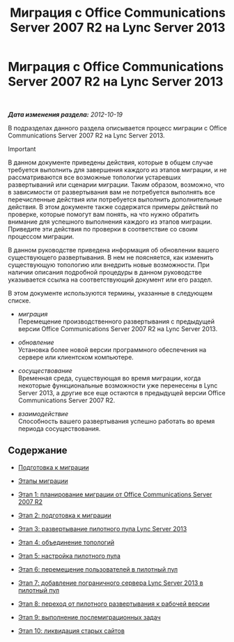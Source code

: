 ﻿---
title: Миграция с Office Communications Server 2007 R2 на Lync Server 2013
TOCTitle: Миграция с Office Communications Server 2007 R2 на Lync Server 2013
ms:assetid: f3fa4f5f-e9a2-4fb7-a12d-20f04173e697
ms:mtpsurl: https://technet.microsoft.com/ru-ru/library/JJ205375(v=OCS.15)
ms:contentKeyID: 49311649
ms.date: 05/19/2016
mtps_version: v=OCS.15
ms.translationtype: HT
---

# Миграция с Office Communications Server 2007 R2 на Lync Server 2013

 

_**Дата изменения раздела:** 2012-10-19_

В подразделах данного раздела описывается процесс миграции с Office Communications Server 2007 R2 на Lync Server 2013.

> [!IMPORTANT]
> В данном документе приведены действия, которые в общем случае требуется выполнить для завершения каждого из этапов миграции, и не рассматриваются все возможные топологии устаревших развертываний или сценарии миграции. Таким образом, возможно, что в зависимости от развертывания вам не потребуется выполнять все перечисленные действия или потребуется выполнить дополнительные действия. В этом документе также содержатся примеры действий по проверке, которые помогут вам понять, на что нужно обратить внимание для успешного выполнения каждого из этапов миграции. Приведите эти действия по проверки в соответствие со своим процессом миграции.


В данном руководстве приведена информация об обновлении вашего существующего развертывания. В нем не поясняется, как изменить существующую топологию или внедрить новые возможности. При наличии описания подробной процедуры в данном руководстве указывается ссылка на соответствующий документ или его раздел.

В этом документе используются термины, указанные в следующем списке.

  - *миграция*   
    Перемещение производственного развертывания с предыдущей версии Office Communications Server 2007 R2 на Lync Server 2013.

<!-- end list -->

  - *обновление*   
    Установка более новой версии программного обеспечения на сервере или клиентском компьютере.

<!-- end list -->

  - *сосуществование*   
    Временная среда, существующая во время миграции, когда некоторые функциональные возможности уже перенесены в Lync Server 2013, а другие все еще остаются в предыдущей версии Office Communications Server 2007 R2.

<!-- end list -->

  - *взаимодействие*   
    Способность вашего развертывания успешно работать во время периода сосуществования.

## Содержание

  - [Подготовка к миграции](before-you-begin-the-migration_1.md)

  - [Этапы миграции](migration-phases_1.md)

  - [Этап 1: планирование миграции от Office Communications Server 2007 R2](phase-1-plan-your-migration-from-office-communications-server-2007-r2.md)

  - [Этап 2: подготовка к миграции](phase-2-prepare-for-migration_1.md)

  - [Этап 3: развертывание пилотного пула Lync Server 2013](phase-3-deploy-lync-server-2013-pilot-pool_1.md)

  - [Этап 4: объединение топологий](phase-4-merge-topologies.md)

  - [Этап 5: настройка пилотного пула](phase-5-configure-the-pilot-pool.md)

  - [Этап 6: перемещение пользователей в пилотный пул](phase-6-move-users-to-the-pilot-pool.md)

  - [Этап 7: добавление пограничного сервера Lync Server 2013 в пилотный пул](phase-7-add-lync-server-2013-edge-server-to-pilot-pool.md)

  - [Этап 8: переход от пилотного развертывания к рабочей версии](phase-8-move-from-pilot-deployment-into-production.md)

  - [Этап 9: выполнение послемиграционных задач](phase-9-complete-post-migration-tasks.md)

  - [Этап 10: ликвидация старых сайтов](phase-10-decommission-legacy-site.md)

